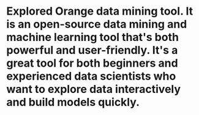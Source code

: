 # Explored Orange data mining tool. It is an open-source data mining and machine learning tool that's both powerful and user-friendly. It's a great tool for both beginners and experienced data scientists who want to explore data interactively and build models quickly.
